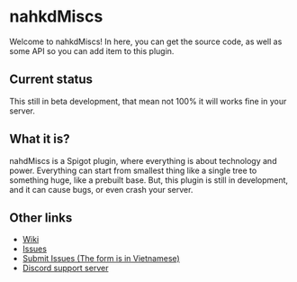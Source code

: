 # nahkdMiscs
Welcome to nahkdMiscs! In here, you can get the source code, as well as some API so you can add item to this plugin.
## Current status
This still in beta development, that mean not 100% it will works fine in your server.
## What it is?
nahdMiscs is a Spigot plugin, where everything is about technology and power. Everything can start from smallest thing like a single tree to something huge, like a prebuilt base. But, this plugin is still in development, and it can cause bugs, or even crash your server.
## Other links
- [Wiki](https://github.com/nahkd123/nahkdMiscs/wiki)
- [Issues](https://github.com/nahkd123/nahkdMiscs/issues)
- [Submit Issues (The form is in Vietnamese)](https://docs.google.com/forms/d/e/1FAIpQLSdN1b4HE5d9q9CDFVOGTpQmfsP4bENmIiAU0qcYSOw-5n6cLQ/viewform)
 - [Discord support server](https://discord.gg/2JxDED4)
